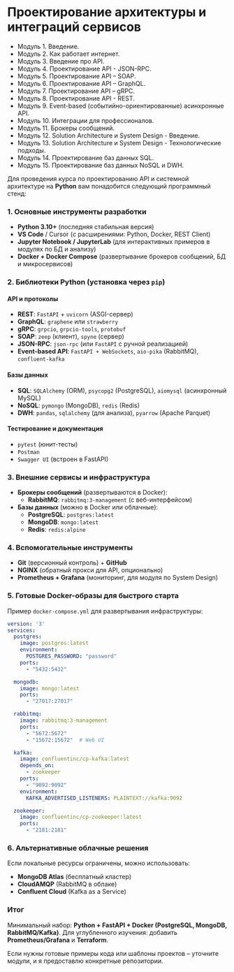 # Проектирование архитектуры и интеграций сервисов

* Модуль 1. Введение.
* Модуль 2. Как работает интернет.
* Модуль 3. Введение про АРІ.
* Модуль 4. Проектирование API - JSON-RPC.
* Модуль 5. Проектирование API – SOAP.
* Модуль 6. Проектирование API – GraphQL.
* Модуль 7. Проектирование API – gRPC.
* Модуль 8. Проектирование API - REST.
* Модуль 9. Event-based (событийно-ориентированные) асинхронные АРІ.
* Модуль 10. Интеграции для профессионалов.
* Модуль 11. Брокеры сообщений.
* Модуль 12. Solution Architecture и System Design - Введение.
* Модуль 13. Solution Architecture и System Design - Технологические подходы.
* Модуль 14. Проектирование баз данных SQL.
* Модуль 15. Проектирование баз данных NoSQL и DWH.

Для проведения курса по проектированию API и системной архитектуре на **Python** вам понадобится следующий программный стенд:

### **1. Основные инструменты разработки**

- **Python 3.10+** (последняя стабильная версия)
- **VS Code** / Cursor (с расширениями: Python, Docker, REST Client)
- **Jupyter Notebook / JupyterLab** (для интерактивных примеров в модулях по БД и анализу)
- **Docker + Docker Compose** (развертывание брокеров сообщений, БД и микросервисов)

### **2. Библиотеки Python** (установка через `pip`)

#### **API и протоколы**

- **REST**: `FastAPI`  + `uvicorn` (ASGI-сервер)
- **GraphQL**: `graphene` или `strawberry`
- **gRPC**: `grpcio`, `grpcio-tools`, `protobuf`
- **SOAP**: `zeep` (клиент), `spyne` (сервер)
- **JSON-RPC**: `json-rpc` (или `FastAPI` с ручной реализацией)
- **Event-based API**: `FastAPI + WebSockets`, `aio-pika` (RabbitMQ), `confluent-kafka`

#### **Базы данных**

- **SQL**: `SQLAlchemy` (ORM), `psycopg2` (PostgreSQL), `aiomysql` (асинхронный MySQL)
- **NoSQL**: `pymongo` (MongoDB), `redis` (Redis)
- **DWH**: `pandas`, `sqlalchemy` (для анализа), `pyarrow` (Apache Parquet)

#### **Тестирование и документация**

- `pytest` (юнит-тесты)
- `Postman`
- `Swagger UI` (встроен в FastAPI)

### **3. Внешние сервисы и инфраструктура**

- **Брокеры сообщений** (развертываются в Docker):
  - **RabbitMQ**: `rabbitmq:3-management` (с веб-интерфейсом)
- **Базы данных** (можно в Docker или облачные):
  - **PostgreSQL**: `postgres:latest`
  - **MongoDB**: `mongo:latest`
  - **Redis**: `redis:alpine`

### **4. Вспомогательные инструменты**

- **Git** (версионный контроль) + **GitHub**
- **NGINX** (обратный прокси для API, опционально)
- **Prometheus + Grafana** (мониторинг, для модуля по System Design)

### **5. Готовые Docker-образы для быстрого старта**

Пример `docker-compose.yml` для развертывания инфраструктуры:

```yaml
version: '3'
services:
  postgres:
    image: postgres:latest
    environment:
      POSTGRES_PASSWORD: "password"
    ports:
      - "5432:5432"

  mongodb:
    image: mongo:latest
    ports:
      - "27017:27017"

  rabbitmq:
    image: rabbitmq:3-management
    ports:
      - "5672:5672"
      - "15672:15672"  # Web UI

  kafka:
    image: confluentinc/cp-kafka:latest
    depends_on:
      - zookeeper
    ports:
      - "9092:9092"
    environment:
      KAFKA_ADVERTISED_LISTENERS: PLAINTEXT://kafka:9092

  zookeeper:
    image: confluentinc/cp-zookeeper:latest
    ports:
      - "2181:2181"
```

### **6. Альтернативные облачные решения**

Если локальные ресурсы ограничены, можно использовать:

- **MongoDB Atlas** (бесплатный кластер)
- **CloudAMQP** (RabbitMQ в облаке)
- **Confluent Cloud** (Kafka as a Service)

### **Итог**

Минимальный набор: **Python + FastAPI + Docker (PostgreSQL, MongoDB, RabbitMQ/Kafka)**.
Для углубленного изучения: добавить **Prometheus/Grafana** и **Terraform**.

Если нужны готовые примеры кода или шаблоны проектов – уточните модули, и я предоставлю конкретные репозитории.
